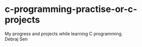# c-programming-practise-or-c-projects
My progress and projects while learning C programming.
<br>
Debraj Sen
